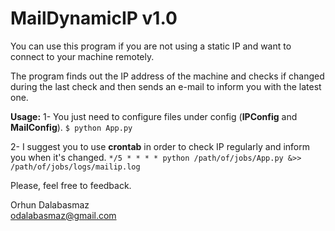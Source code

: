MailDynamicIP  v1.0
===================

You can use this program if you are not using a static IP and want to connect to your machine remotely.

The program finds out the IP address of the machine and checks if changed during the last check and then sends an e-mail to inform you with the latest one.

**Usage:**
1-  You just need to configure files under config (**IPConfig** and **MailConfig**). 
    `$ python App.py`

2-  I suggest you to use **crontab** in order to check IP regularly and inform you when it's changed.
    `*/5 * * * * python /path/of/jobs/App.py &>> /path/of/jobs/logs/mailip.log`


Please, feel free to feedback.

Orhun Dalabasmaz</br>
odalabasmaz@gmail.com
